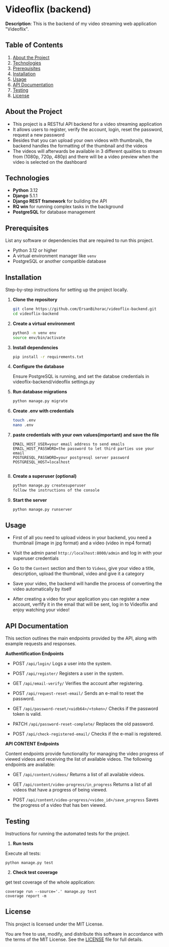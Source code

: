 # Videoflix (backend)

**Description**: This is the backend of my video streaming web application "Videoflix".

## Table of Contents

1. [About the Project](#about-the-project)
2. [Technologies](#technologies)
3. [Prerequisites](#prerequisites)
4. [Installation](#installation)
5. [Usage](#usage)
6. [API Documentation](#api-documentation)
7. [Testing](#testing)
8. [License](#license)

## About the Project

- This project is a RESTful API backend for a video streaming application
- It allows users to register, verify the account, login, reset the password, request a new password
- Besides that you can upload your own videos with thumbnails, the backend handles the formatting of the thumbnail and the videos
- The videos will afterwards be available in 3 different qualities to stream from (1080p, 720p, 480p) and there will be a video preview when the video is selected on the dashboard

## Technologies

- **Python** 3.12
- **Django** 5.1.1
- **Django REST framework** for building the API
- **RQ win** for running complex tasks in the background
- **PostgreSQL** for database management

## Prerequisites

List any software or dependencies that are required to run this project.

- Python 3.12 or higher
- A virtual environment manager like `venv`
- PostgreSQL or another compatible database

## Installation

Step-by-step instructions for setting up the project locally.

1. **Clone the repository**

    ```bash
    git clone https://github.com/ErsanBihorac/videoflix-backend.git
    cd videoflix-backend

2. **Create a virtual environment**

    ```bash
    python3 -m venv env
    source env/bin/activate

3. **Install dependencies**

    ```bash
    pip install -r requirements.txt

4. **Configure the database**

    Ensure PostgreSQL is running, and set the databse credentials in videoflix-backend/videoflix settings.py

5. **Run database migrations**

    ```bash
    python manage.py migrate

6. **Create .env with credentials**

    ```bash
    touch .env
    nano .env
    
7. **paste credentials with your own values(important) and save the file**

    ```bash"
    EMAIL_HOST_USER=your email address to send emails
    EMAIL_HOST_PASSWORD=the password to let third parties use your email
    POSTGRESQL_PASSWORD=your postgresql server password
    POSTGRESQL_HOST=localhost
    

8. **Create a superuser (optional)**

    ```bash
    python manage.py createsuperuser
    follow the instructions of the console

9. **Start the server**

    ```bash
    python manage.py runserver

## Usage

- First of all you need to upload videos in your backend, you need a thumbnail (image in jpg format) and a video (video in mp4 format)
- Visit the admin panel `http://localhost:8000/admin` and log in with your superuser credentials
- Go to the `Content` section and then to `Videos`, give your video a title, description, upload the thumbnail, video and give it a category
- Save your video, the backend will handle the process of converting the video automatically by itself

- After creating a video for your application you can register a new account, verfify it in the email that will be sent, log in to Videoflix and enjoy watching your video!

## API Documentation

This section outlines the main endpoints provided by the API, along with example requests and responses.

**Authentification Endpoints**

- POST `/api/login/`
Logs a user into the system.

- POST `/api/register/`
Registers a user in the system.

- GET `/api/email-verify/`
Verifies the account after registering.

- POST `/api/request-reset-email/`
Sends an e-mail to reset the password.

- GET `/api/password-reset/<uidb64>/<token>/`
Checks if the password token is valid.

- PATCH `/api/password-reset-complete/`
Replaces the old password.

- POST `/api/check-registered-email/`
Checks if the e-mail is registered.

**API CONTENT Endpoints**

Content endpoints provide functionality for managing the video progress of viewed videos and receiving the list of available videos. The following endpoints are available: 

- GET `/api/content/videos/`
Returns a list of all available videos.

- GET `/api/content/video-progress/in_progress`
Returns a list of all videos that have a progress of being viewed.

- POST `/api/content/video-progress/<video_id>/save_progress`
Saves the progress of a video that has ben viewed.

## Testing

Instructions for running the automated tests for the project.

1. **Run tests**

Execute all tests:

    python manage.py test

2. **Check test coverage**

get test coverage of the whole application:

    coverage run --source='.' manage.py test
    coverage report -m

## License

This project is licensed under the MIT License.

You are free to use, modify, and distribute this software in accordance with the terms of the MIT License. See the [LICENSE](LICENSE) file for full details.
